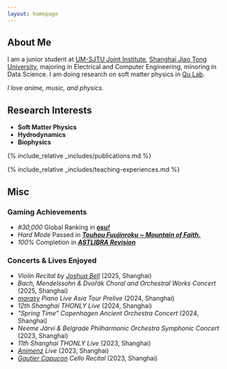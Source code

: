 ```yaml
---
layout: homepage
---
```


## About Me

I am a junior student at [UM-SJTU Joint Institute](https://www.ji.sjtu.edu.cn/), [Shanghai Jiao Tong University](https://en.sjtu.edu.cn/), majoring in Electrical and Computer Engineering, minoring in Data Science. I am doing research on soft matter physics in [Qu Lab](https://sites.ji.sjtu.edu.cn/zijie-qu/group/).


_I love anime, music, and physics._

## Research Interests

- **Soft Matter Physics**
- **Hydrodynamics**
- **Biophysics**

{% include_relative _includes/publications.md %}

{% include_relative _includes/teaching-experiences.md %}

## Misc

### Gaming Achievements

- *#30,000* Global Ranking in [**_osu!_**](https://osu.ppy.sh/users/37428372)
- *Hard Mode* Passed in [**_Touhou Fuujinroku ~ Mountain of Faith._**](https://store.steampowered.com/app/1100140)
- *100%* Completion in [**_ASTLIBRA Revision_**](https://store.steampowered.com/app/1718570&#41)

### Concerts & Lives Enjoyed

- *Violin Recital by <u>Joshua Bell</u>* (2025, Shanghai)
- *Bach, Mendelssohn & Dvořák Choral and Orchestral Works Concert* (2025, Shanghai)
- *<u>marasy</u> Piano Live Asia Tour Prelive* (2024, Shanghai)
- *12th Shanghai THONLY Live* (2024, Shanghai)
- *"Spring Time" Copenhagen Ancient Orchestra Concert* (2024, Shanghai)
- *Neeme Järvi & Belgrade Philharmonic Orchestra Symphonic Concert* (2023, Shanghai)
- *11th Shanghai THONLY Live* (2023, Shanghai)
- *<u>Animenz</u> Live* (2023, Shanghai)
- *<u>Gautier Capuçon</u> Cello Recital* (2023, Shanghai)
